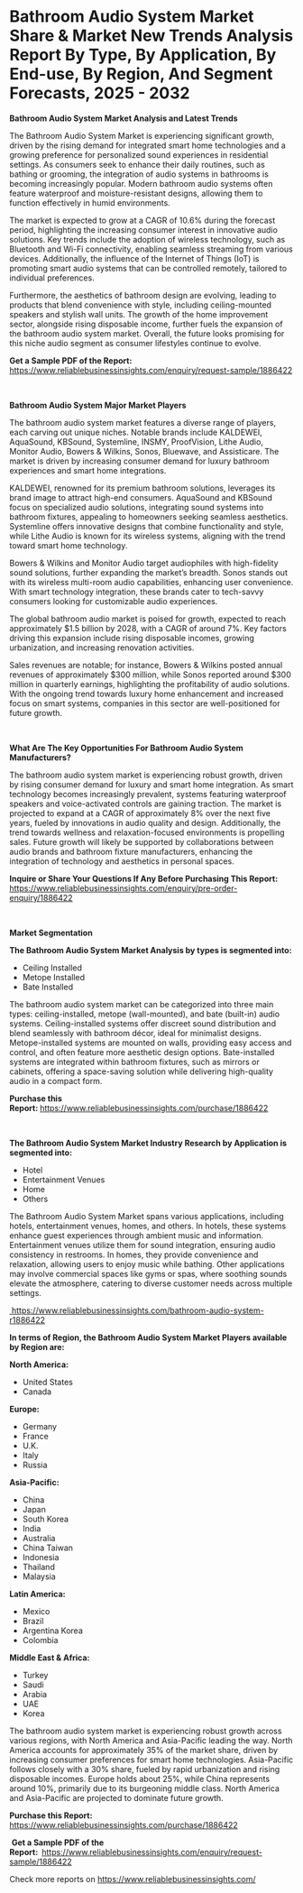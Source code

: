 <p><h1>Bathroom Audio System Market Share & Market New Trends Analysis Report By Type, By Application, By End-use, By Region, And Segment Forecasts, 2025 - 2032</h1></p><p><strong>Bathroom Audio System Market Analysis and Latest Trends</strong></p>
<p><p>The Bathroom Audio System Market is experiencing significant growth, driven by the rising demand for integrated smart home technologies and a growing preference for personalized sound experiences in residential settings. As consumers seek to enhance their daily routines, such as bathing or grooming, the integration of audio systems in bathrooms is becoming increasingly popular. Modern bathroom audio systems often feature waterproof and moisture-resistant designs, allowing them to function effectively in humid environments.</p><p>The market is expected to grow at a CAGR of 10.6% during the forecast period, highlighting the increasing consumer interest in innovative audio solutions. Key trends include the adoption of wireless technology, such as Bluetooth and Wi-Fi connectivity, enabling seamless streaming from various devices. Additionally, the influence of the Internet of Things (IoT) is promoting smart audio systems that can be controlled remotely, tailored to individual preferences.</p><p>Furthermore, the aesthetics of bathroom design are evolving, leading to products that blend convenience with style, including ceiling-mounted speakers and stylish wall units. The growth of the home improvement sector, alongside rising disposable income, further fuels the expansion of the bathroom audio system market. Overall, the future looks promising for this niche audio segment as consumer lifestyles continue to evolve.</p></p>
<p><strong>Get a Sample PDF of the Report:&nbsp;</strong> <a href="https://www.reliablebusinessinsights.com/enquiry/request-sample/1886422?utm_campaign=3107&utm_medium=2&utm_source=Github&utm_content=ia&utm_term=05042025&utm_id=bathroom-audio-system">https://www.reliablebusinessinsights.com/enquiry/request-sample/1886422</a></p>
<p>&nbsp;</p>
<p><strong>Bathroom Audio System Major Market Players</strong></p>
<p><p>The bathroom audio system market features a diverse range of players, each carving out unique niches. Notable brands include KALDEWEI, AquaSound, KBSound, Systemline, INSMY, ProofVision, Lithe Audio, Monitor Audio, Bowers & Wilkins, Sonos, Bluewave, and Assisticare. The market is driven by increasing consumer demand for luxury bathroom experiences and smart home integrations.</p><p>KALDEWEI, renowned for its premium bathroom solutions, leverages its brand image to attract high-end consumers. AquaSound and KBSound focus on specialized audio solutions, integrating sound systems into bathroom fixtures, appealing to homeowners seeking seamless aesthetics. Systemline offers innovative designs that combine functionality and style, while Lithe Audio is known for its wireless systems, aligning with the trend toward smart home technology.</p><p>Bowers & Wilkins and Monitor Audio target audiophiles with high-fidelity sound solutions, further expanding the market’s breadth. Sonos stands out with its wireless multi-room audio capabilities, enhancing user convenience. With smart technology integration, these brands cater to tech-savvy consumers looking for customizable audio experiences.</p><p>The global bathroom audio market is poised for growth, expected to reach approximately $1.5 billion by 2028, with a CAGR of around 7%. Key factors driving this expansion include rising disposable incomes, growing urbanization, and increasing renovation activities.</p><p>Sales revenues are notable; for instance, Bowers & Wilkins posted annual revenues of approximately $300 million, while Sonos reported around $300 million in quarterly earnings, highlighting the profitability of audio solutions. With the ongoing trend towards luxury home enhancement and increased focus on smart systems, companies in this sector are well-positioned for future growth.</p></p>
<p>&nbsp;</p>
<p><strong>What Are The Key Opportunities For Bathroom Audio System Manufacturers?</strong></p>
<p><p>The bathroom audio system market is experiencing robust growth, driven by rising consumer demand for luxury and smart home integration. As smart technology becomes increasingly prevalent, systems featuring waterproof speakers and voice-activated controls are gaining traction. The market is projected to expand at a CAGR of approximately 8% over the next five years, fueled by innovations in audio quality and design. Additionally, the trend towards wellness and relaxation-focused environments is propelling sales. Future growth will likely be supported by collaborations between audio brands and bathroom fixture manufacturers, enhancing the integration of technology and aesthetics in personal spaces.</p></p>
<p><strong>Inquire or Share Your Questions If Any Before Purchasing This Report:</strong> <a href="https://www.reliablebusinessinsights.com/enquiry/pre-order-enquiry/1886422?utm_campaign=3107&utm_medium=2&utm_source=Github&utm_content=ia&utm_term=05042025&utm_id=bathroom-audio-system">https://www.reliablebusinessinsights.com/enquiry/pre-order-enquiry/1886422</a></p>
<p>&nbsp;</p>
<p><strong>Market Segmentation</strong></p>
<p><strong>The Bathroom Audio System Market Analysis by types is segmented into:</strong></p>
<p><ul><li>Ceiling Installed</li><li>Metope Installed</li><li>Bate Installed</li></ul></p>
<p><p>The bathroom audio system market can be categorized into three main types: ceiling-installed, metope (wall-mounted), and bate (built-in) audio systems. Ceiling-installed systems offer discreet sound distribution and blend seamlessly with bathroom décor, ideal for minimalist designs. Metope-installed systems are mounted on walls, providing easy access and control, and often feature more aesthetic design options. Bate-installed systems are integrated within bathroom fixtures, such as mirrors or cabinets, offering a space-saving solution while delivering high-quality audio in a compact form.</p></p>
<p><strong>Purchase this Report:&nbsp;</strong><a href="https://www.reliablebusinessinsights.com/purchase/1886422?utm_campaign=3107&utm_medium=2&utm_source=Github&utm_content=ia&utm_term=05042025&utm_id=bathroom-audio-system">https://www.reliablebusinessinsights.com/purchase/1886422</a></p>
<p>&nbsp;</p>
<p><strong>The Bathroom Audio System Market Industry Research by Application is segmented into:</strong></p>
<p><ul><li>Hotel</li><li>Entertainment Venues</li><li>Home</li><li>Others</li></ul></p>
<p><p>The Bathroom Audio System Market spans various applications, including hotels, entertainment venues, homes, and others. In hotels, these systems enhance guest experiences through ambient music and information. Entertainment venues utilize them for sound integration, ensuring audio consistency in restrooms. In homes, they provide convenience and relaxation, allowing users to enjoy music while bathing. Other applications may involve commercial spaces like gyms or spas, where soothing sounds elevate the atmosphere, catering to diverse customer needs across multiple settings.</p></p>
<p><a href="https://www.reliablebusinessinsights.com/bathroom-audio-system-r1886422?utm_campaign=3107&utm_medium=2&utm_source=Github&utm_content=ia&utm_term=05042025&utm_id=bathroom-audio-system">&nbsp;https://www.reliablebusinessinsights.com/bathroom-audio-system-r1886422</a></p>
<p><strong>In terms of Region, the Bathroom Audio System Market Players available by Region are:</strong></p>
<p>
    <p> <strong> North America: </strong>
        <ul>
            <li>United States</li>
            <li>Canada</li>
        </ul>
        </p> 
    <p> <strong> Europe: </strong>
        <ul>
            <li>Germany</li>
            <li>France</li>
            <li>U.K.</li>
            <li>Italy</li>
            <li>Russia</li>
        </ul>
        </p> 
    <p> <strong> Asia-Pacific: </strong>
        <ul>
            <li>China</li>
            <li>Japan</li>
            <li>South Korea</li>
            <li>India</li>
            <li>Australia</li>
            <li>China Taiwan</li>
            <li>Indonesia</li>
            <li>Thailand</li>
            <li>Malaysia</li>
        </ul>
        </p> 
    <p> <strong> Latin America: </strong>
        <ul>
            <li>Mexico</li>
            <li>Brazil</li>
            <li>Argentina Korea</li>
            <li>Colombia</li>
        </ul>
        </p> 
    <p> <strong> Middle East & Africa: </strong>
        <ul>
            <li>Turkey</li>
            <li>Saudi</li>
            <li>Arabia</li>
            <li>UAE</li>
            <li>Korea</li>
        </ul>
    </p>
    </p>
<p><p>The bathroom audio system market is experiencing robust growth across various regions, with North America and Asia-Pacific leading the way. North America accounts for approximately 35% of the market share, driven by increasing consumer preferences for smart home technologies. Asia-Pacific follows closely with a 30% share, fueled by rapid urbanization and rising disposable incomes. Europe holds about 25%, while China represents around 10%, primarily due to its burgeoning middle class. North America and Asia-Pacific are projected to dominate future growth.</p></p>
<p><strong>Purchase this Report: </strong><a href="https://www.reliablebusinessinsights.com/purchase/1886422?utm_campaign=3107&utm_medium=2&utm_source=Github&utm_content=ia&utm_term=05042025&utm_id=bathroom-audio-system">https://www.reliablebusinessinsights.com/purchase/1886422</a></p>
<p>&nbsp;<strong>Get a Sample PDF of the Report:&nbsp;&nbsp;</strong><a href="https://www.reliablebusinessinsights.com/enquiry/request-sample/1886422?utm_campaign=3107&utm_medium=2&utm_source=Github&utm_content=ia&utm_term=05042025&utm_id=bathroom-audio-system">https://www.reliablebusinessinsights.com/enquiry/request-sample/1886422</a></p>
<p><strong></strong></p>
<p>Check more reports on <a href="https://www.reliablebusinessinsights.com/?utm_campaign=3107&utm_medium=2&utm_source=Github&utm_content=ia&utm_term=05042025&utm_id=bathroom-audio-system">https://www.reliablebusinessinsights.com/</a></p>